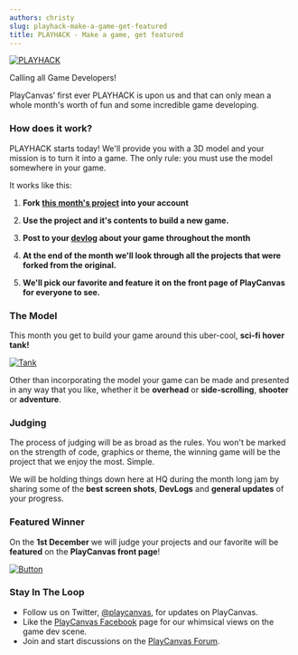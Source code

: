 ```yaml
---
authors: christy
slug: playhack-make-a-game-get-featured
title: PLAYHACK - Make a game, get featured
---
```


[![PLAYHACK](/img/PLAYHACK_clear.png)](/img/PLAYHACK_clear.png)

Calling all Game Developers!

PlayCanvas’ first ever PLAYHACK is upon us and that can only mean a whole month's worth of fun and some incredible game developing.

<!-- truncate -->

### How does it work?

PLAYHACK starts today! We'll provide you with a 3D model and your mission is to turn it into a game. The only rule: you must use the model somewhere in your game.

It works like this:

1. **Fork [this month's project](https://playcanvas.com/project/331485/overview/playhack-nov-14) into your account**

2. **Use the project and it's contents to build a new game.**

3. **Post to your [devlog](https://blog.playcanvas.com/the-devlog-playcanvas-community-feature/) about your game throughout the month**

4. **At the end of the month we'll look through all the projects that were forked from the original.**

5. **We'll pick our favorite and feature it on the front page of PlayCanvas for everyone to see.**

### The Model

This month you get to build your game around this uber-cool, **sci-fi hover tank!**

[![Tank](/img/tank.jpg)](/img/tank.jpg)

Other than incorporating the model your game can be made and presented in any way that you like, whether it be **overhead** or **side-scrolling**, **shooter** or **adventure**.

### Judging

The process of judging will be as broad as the rules. You won't be marked on the strength of code, graphics or theme, the winning game will be the project that we enjoy the most. Simple.

We will be holding things down here at HQ during the month long jam by sharing some of the **best screen shots**, **DevLogs** and **general updates** of your progress.

### Featured Winner

On the **1st December** we will judge your projects and our favorite will be **featured** on the **PlayCanvas front page**!

[![Button](/img/button-1.png)](https://playcanvas.com/project/331485/overview/playhack-nov-14)

### Stay In The Loop

- Follow us on Twitter, [@playcanvas](https://twitter.com/playcanvas), for updates on PlayCanvas.
- Like the [PlayCanvas Facebook](https://facebook.com/playcanvas) page for our whimsical views on the game dev scene.
- Join and start discussions on the [PlayCanvas Forum](https://forum.playcanvas.com/).

